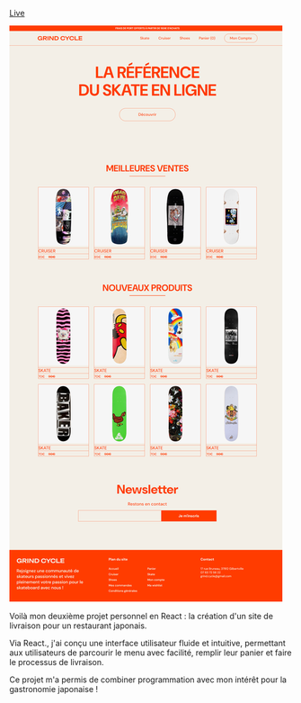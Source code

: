 [Live](https://kabukikitchen.netlify.app/)

![preview](preview_kabuki.png)

Voilà mon deuxième projet personnel en React : la création d'un site de livraison pour un restaurant japonais. 

Via React., j'ai conçu une interface utilisateur fluide et intuitive, permettant aux utilisateurs de parcourir le menu avec facilité, remplir leur panier et faire le processus de livraison. 

Ce projet m'a permis de combiner programmation avec mon intérêt pour la gastronomie japonaise !
